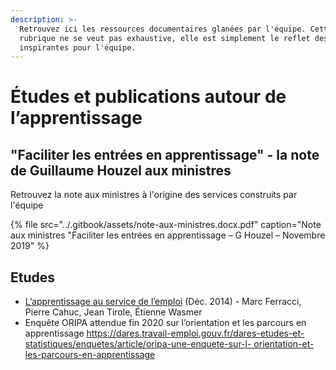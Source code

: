 ```yaml
---
description: >-
  Retrouvez ici les ressources documentaires glanées par l'équipe. Cette
  rubrique ne se veut pas exhaustive, elle est simplement le reflet des lectures
  inspirantes pour l'équipe.
---
```


# Études et publications autour de l’apprentissage

## "Faciliter les entrées en apprentissage" - la note de Guillaume Houzel aux ministres 

Retrouvez la note aux ministres à l'origine des services construits par l'équipe 

{% file src="../.gitbook/assets/note-aux-ministres.docx.pdf" caption="Note aux ministres \"Faciliter les entrées en apprentissage – G Houzel – Novembre 2019" %}

## Etudes

* [L’apprentissage au service de l’emploi](http://www.cae-eco.fr/L-apprentissage-au-service-de-l-emploi) \(Déc. 2014\) - Marc Ferracci, Pierre Cahuc, Jean Tirole, Étienne Wasmer  
* Enquête ORIPA attendue fin 2020 sur l’orientation et les parcours en apprentissage [https://dares.travail-emploi.gouv.fr/dares-etudes-et-statistiques/enquetes/article/oripa-une-enquete-sur-l- orientation-et-les-parcours-en-apprentissage](https://dares.travail-emploi.gouv.fr/dares-etudes-et-statistiques/enquetes/article/oripa-une-enquete-sur-l-orientation-et-les-parcours-en-apprentissage)



